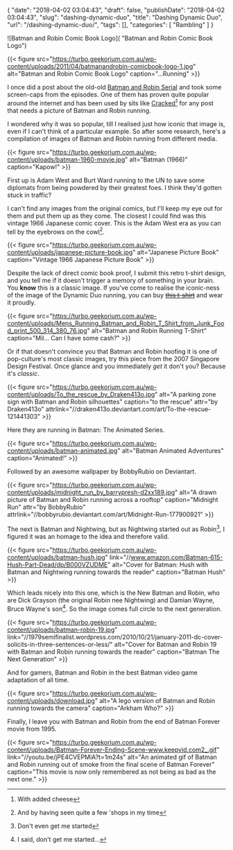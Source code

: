 {
    "date": "2018-04-02 03:04:43",
    "draft": false,
    "publishDate": "2018-04-02 03:04:43",
    "slug": "dashing-dynamic-duo",
    "title": "Dashing Dynamic Duo",
    "url": "\/dashing-dynamic-duo\/",
    "tags": [],
    "categories": [
        "Rambling"
    ]
}

![Batman and Robin Comic Book Logo]( "Batman and Robin Comic Book Logo")

{{< figure src="https://turbo.geekorium.com.au/wp-content/uploads/2011/04/batmanandrobin-comicbook-logo-1.jpg" alt="Batman and Robin Comic Book Logo" caption="...Running" >}}

I once did a post about the old-old [Batman and Robin Serial](//the.geekorium.com.au/batman-as-youve-never-seen-him/) and took some screen-caps from the episodes. One of them has proven quite popular around the internet and has been used by sits like [Cracked](//www.cracked.com/article/18362_the-7-ballsiest-ways-anyone-ever-quit-their-job/)[^withcheese] for any post that needs a picture of Batman and Robin running.

I wondered why it was so popular, till I realised just how iconic that image is, even if I can't think of a particular example. So after some research, here's a compilation of images of Batman and Robin running from different media.

{{< figure src="https://turbo.geekorium.com.au/wp-content/uploads/batman-1960-movie.jpg" alt="Batman (1966)" caption="Kapow!" >}}

First up is Adam West and Burt Ward running to the UN to save some diplomats from being powdered by their greatest foes. I think they'd gotten stuck in traffic?

I can't find any images from the original comics, but I'll keep my eye out for them and put them up as they come. The closest I could find was this vintage 1966 Japanese comic cover. This is the Adam West era as you can tell by the eyebrows on the cowl[^shops].

{{< figure src="https://turbo.geekorium.com.au/wp-content/uploads/japanese-picture-book.jpg" alt="Japanese Picture Book" caption="Vintage 1966 Japanese Picture Book" >}}

Despite the lack of direct comic book proof, I submit this retro t-shirt design, and you tell me if it doesn't trigger a memory of something in your brain. You **know** this is a classic image. If you've come to realise the iconic-ness of the image of the Dynamic Duo running, you can buy [~~this t-shirt~~](//www.truffleshuffle.co.uk/store/mens-running-batman-robin-tshirt-from-junk-food-p-2859.html) and wear it proudly.

{{< figure src="https://turbo.geekorium.com.au/wp-content/uploads/Mens_Running_Batman_and_Robin_T_Shirt_from_Junk_Food_print_500_314_380_76.jpg" alt="Batman and Robin Running T-Shirt" caption="Mil... Can I have some cash?" >}}

Or if that doesn't convince you that Batman and Robin hoofing it is one of pop-culture's most classic images, try this piece from the 2007 Singapore Design Festival. Once glance and you immediately *get* it don't you? Because it's *classic*.

{{< figure src="https://turbo.geekorium.com.au/wp-content/uploads/To_the_rescue_by_Draken413o.jpg" alt="A parking zone sign with Batman and Robin silhouettes" caption="to the rescue" attr="by Draken413o" attrlink="//draken413o.deviantart.com/art/To-the-rescue-121441303" >}}

Here they are running in Batman: The Animated Series.

{{< figure src="https://turbo.geekorium.com.au/wp-content/uploads/batman-animated.jpg" alt="Batman Animated Adventures" caption="Animated!" >}}

Followed by an awesome wallpaper by BobbyRubio on Deviantart.

{{< figure src="https://turbo.geekorium.com.au/wp-content/uploads/midnight_run_by_barrypresh-d2xx189.jpg" alt="A drawn picture of Batman and Robin running across a rooftop" caption="Midnight Run" attr="by BobbyRubio" attrlink="//bobbyrubio.deviantart.com/art/Midnight-Run-177900921" >}}

The next is Batman and Nightwing, but as Nightwing started out as Robin[^dontstart], I figured it was an homage to the idea and therefore valid.

{{< figure src="https://turbo.geekorium.com.au/wp-content/uploads/batman-hush.jpg" link="//www.amazon.com/Batman-615-Hush-Part-Dead/dp/B000VZUDME" alt="Cover for Batman: Hush with Batman and Nightwing running towards the reader" caption="Batman Hush" >}}

Which leads nicely into this one, which is the New Batman and Robin, who are Dick Grayson (the original Robin nee Nightwing) and Damian Wayne, Bruce Wayne's son[^seriously]. So the image comes full circle to the next generation.

{{< figure src="https://turbo.geekorium.com.au/wp-content/uploads/batman-robin-19.jpg" link="//1979semifinalist.wordpress.com/2010/10/21/january-2011-dc-cover-solicits-in-three-sentences-or-less/" alt="Cover for Batman and Robin 19 with Batman and Robin running towards the reader" caption="Batman The Next Generation" >}}

And for gamers, Batman and Robin in the best Batman video game adaptation of all time.

{{< figure src="https://turbo.geekorium.com.au/wp-content/uploads/download.jpg" alt="A lego version of Batman and Robin running towards the camera" caption="Arkham Who?" >}}

Finally, I leave you with Batman and Robin from the end of Batman Forever movie from 1995.

{{< figure src="https://turbo.geekorium.com.au/wp-content/uploads/Batman-Forever-Ending-Scene-www.keepvid.com2_.gif" link="//youtu.be/jPE4CVEPMiA?t=1m24s" alt="An animated gif of Batman and Robin running out of smoke from the final scene of Batman Forever" caption="This movie is now only remembered as not being as bad as the next one." >}}

[^withcheese]:With added cheese
[^shops]:And by having seen quite a few 'shops in my time
[^dontstart]:Don't even get me started
[^seriously]:I said, don't get me started...